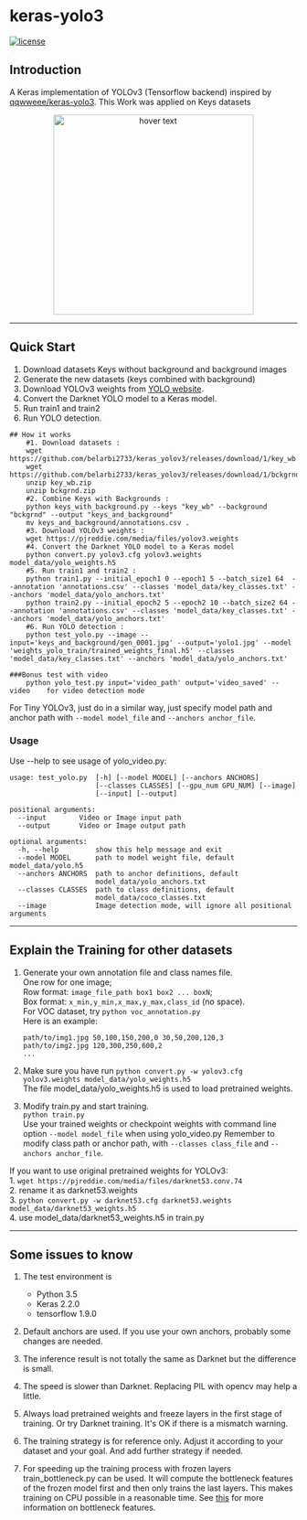 # keras-yolo3

[![license](https://img.shields.io/github/license/mashape/apistatus.svg)](LICENSE)

## Introduction

A Keras implementation of YOLOv3 (Tensorflow backend) inspired by [qqwweee/keras-yolo3](https://github.com/qqwweee/keras-yolo3).
This Work was applied on Keys datasets

<p align="center">
  <img src="yolo1.jpg" width="350" title="hover text">
</p>


---

## Quick Start
1. Download datasets Keys without background and background images
2. Generate the new datasets (keys combined with background)
3. Download YOLOv3 weights from [YOLO website](http://pjreddie.com/darknet/yolo/).
4. Convert the Darknet YOLO model to a Keras model.
5. Run train1 and train2
6. Run YOLO detection.

```
## How it works
	#1. Download datasets :
	wget https://github.com/belarbi2733/keras_yolov3/releases/download/1/key_wb.zip
	wget https://github.com/belarbi2733/keras_yolov3/releases/download/1/bckgrnd.zip
	unzip key_wb.zip
	unzip bckgrnd.zip
	#2. Combine Keys with Backgrounds :
	python keys_with_background.py --keys "key_wb" --background "bckgrnd" --output "keys_and_background"
	mv keys_and_background/annotations.csv .
	#3. Download YOLOv3 weights :
	wget https://pjreddie.com/media/files/yolov3.weights
	#4. Convert the Darknet YOLO model to a Keras model
	python convert.py yolov3.cfg yolov3.weights model_data/yolo_weights.h5
	#5. Run train1 and train2 :
	python train1.py --initial_epoch1 0 --epoch1 5 --batch_size1 64  --annotation 'annotations.csv' --classes 'model_data/key_classes.txt' --anchors 'model_data/yolo_anchors.txt' 
	python train2.py --initial_epoch2 5 --epoch2 10 --batch_size2 64 --annotation 'annotations.csv' --classes 'model_data/key_classes.txt' --anchors 'model_data/yolo_anchors.txt' 
	#6. Run YOLO detection :
	python test_yolo.py --image --input='keys_and_background/gen_0001.jpg' --output='yolo1.jpg' --model 'weights_yolo_train/trained_weights_final.h5' --classes 'model_data/key_classes.txt' --anchors 'model_data/yolo_anchors.txt'

###Bonus test with video	
	python yolo_test.py input='video_path' output='video_saved' --video    for video detection mode 
```

For Tiny YOLOv3, just do in a similar way, just specify model path and anchor path with `--model model_file` and `--anchors anchor_file`.

### Usage
Use --help to see usage of yolo_video.py:
```
usage: test_yolo.py  [-h] [--model MODEL] [--anchors ANCHORS]
                     [--classes CLASSES] [--gpu_num GPU_NUM] [--image]
                     [--input] [--output]

positional arguments:
  --input        Video or Image input path
  --output       Video or Image output path

optional arguments:
  -h, --help         show this help message and exit
  --model MODEL      path to model weight file, default model_data/yolo.h5
  --anchors ANCHORS  path to anchor definitions, default
                     model_data/yolo_anchors.txt
  --classes CLASSES  path to class definitions, default
                     model_data/coco_classes.txt
  --image            Image detection mode, will ignore all positional arguments
```
---


## Explain the Training for other datasets

1. Generate your own annotation file and class names file.  
    One row for one image;  
    Row format: `image_file_path box1 box2 ... boxN`;  
    Box format: `x_min,y_min,x_max,y_max,class_id` (no space).  
    For VOC dataset, try `python voc_annotation.py`  
    Here is an example:
    ```
    path/to/img1.jpg 50,100,150,200,0 30,50,200,120,3
    path/to/img2.jpg 120,300,250,600,2
    ...
    ```

2. Make sure you have run `python convert.py -w yolov3.cfg yolov3.weights model_data/yolo_weights.h5`  
    The file model_data/yolo_weights.h5 is used to load pretrained weights.

3. Modify train.py and start training.  
    `python train.py`  
    Use your trained weights or checkpoint weights with command line option `--model model_file` when using yolo_video.py
    Remember to modify class path or anchor path, with `--classes class_file` and `--anchors anchor_file`.

If you want to use original pretrained weights for YOLOv3:  
    1. `wget https://pjreddie.com/media/files/darknet53.conv.74`  
    2. rename it as darknet53.weights  
    3. `python convert.py -w darknet53.cfg darknet53.weights model_data/darknet53_weights.h5`  
    4. use model_data/darknet53_weights.h5 in train.py

---

## Some issues to know

1. The test environment is
    - Python 3.5
    - Keras 2.2.0
    - tensorflow 1.9.0

2. Default anchors are used. If you use your own anchors, probably some changes are needed.

3. The inference result is not totally the same as Darknet but the difference is small.

4. The speed is slower than Darknet. Replacing PIL with opencv may help a little.

5. Always load pretrained weights and freeze layers in the first stage of training. Or try Darknet training. It's OK if there is a mismatch warning.

6. The training strategy is for reference only. Adjust it according to your dataset and your goal. And add further strategy if needed.

7. For speeding up the training process with frozen layers train_bottleneck.py can be used. It will compute the bottleneck features of the frozen model first and then only trains the last layers. This makes training on CPU possible in a reasonable time. See [this](https://blog.keras.io/building-powerful-image-classification-models-using-very-little-data.html) for more information on bottleneck features.
